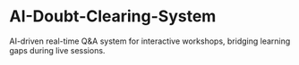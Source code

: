 # AI-Doubt-Clearing-System
AI-driven real-time Q&amp;A system for interactive workshops, bridging learning gaps during live sessions.
